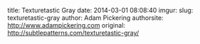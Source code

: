 title: Texturetastic Gray
date: 2014-03-01 08:08:40
imgur: 
slug: texturetastic-gray
author: Adam Pickering
authorsite: http://www.adampickering.com
original: http://subtlepatterns.com/texturetastic-gray/
